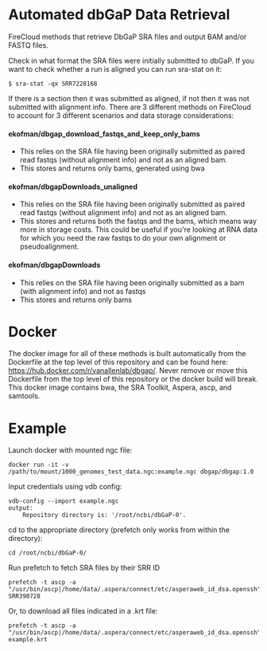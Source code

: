 # Automated dbGaP Data Retrieval
FireCloud methods that retrieve DbGaP SRA files and output BAM and/or FASTQ files.

Check in what format the SRA files were initially submitted to dbGaP. If you want to check whether a run is aligned you can run sra-stat on it:

	$ sra-stat -qx SRR7228168

If there is a <AlignInfo> section then it was submitted as aligned, if not then it was not submitted with alignment info.
There are 3 different methods on FireCloud to account for 3 different scenarios and data storage considerations:

#### ekofman/dbgap_download_fastqs_and_keep_only_bams
* This relies on the SRA file having been originally submitted as paired read fastqs (without alignment info) and not as an aligned bam.
* This stores and returns only bams, generated using bwa 

#### ekofman/dbgapDownloads_unaligned
* This relies on the SRA file having been originally submitted as paired read fastqs (without alignment info) and not as an aligned bam.
* This stores and returns both the fastqs and the bams, which means way more in storage costs. This could be useful if you're looking at RNA data for which you need the raw fastqs to do your own alignment or pseudoalignment. 

#### ekofman/dbgapDownloads
* This relies on the SRA file having been originally submitted as a bam (with alignment info) and not as fastqs
* This stores and returns only bams

# Docker
The docker image for all of these methods is built automatically from the Dockerfile at the top level of this repository and can be found here: https://hub.docker.com/r/vanallenlab/dbgap/. Never remove or move this Dockerfile from the top level of this repository or the docker build will break. This docker image contains bwa, the SRA Toolkit, Aspera, ascp, and samtools.

# Example
Launch docker with mounted ngc file:


	docker run -it -v /path/to/mount/1000_genomes_test_data.ngc:example.ngc dbgap/dbgap:1.0


Input credentials using vdb config:


	vdb-config --import example.ngc
	output:
		Repository directory is: '/root/ncbi/dbGaP-0'.


cd to the appropriate directory (prefetch only works from within the directory):


    cd /root/ncbi/dbGaP-0/

    
Run prefetch to fetch SRA files by their SRR ID


    prefetch -t ascp -a "/usr/bin/ascp|/home/data/.aspera/connect/etc/asperaweb_id_dsa.openssh" SRR390728

Or, to download all files indicated in a .krt file:


	prefetch -t ascp -a "/usr/bin/ascp|/home/data/.aspera/connect/etc/asperaweb_id_dsa.openssh" example.krt



